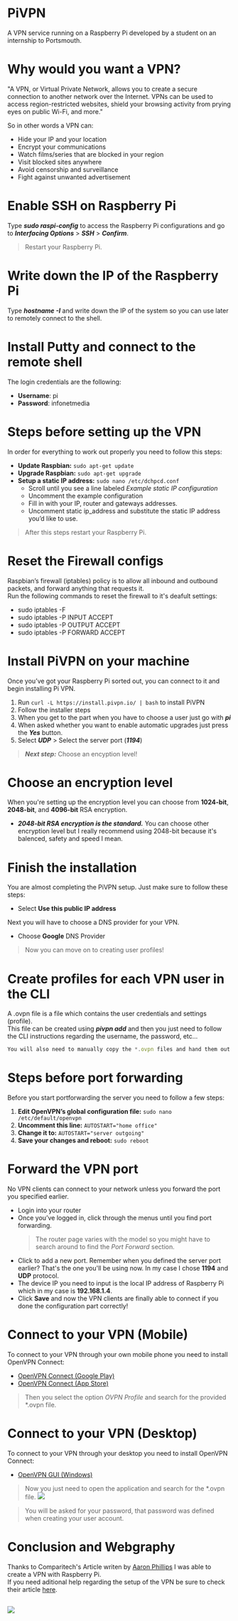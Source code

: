 # PiVPN
A VPN service running on a Raspberry Pi developed by a student on an internship to Portsmouth.

# Why would you want a VPN?
"A VPN, or Virtual Private Network, allows you to create a secure connection to another network over the Internet. VPNs can be used to access region-restricted websites, shield your browsing activity from prying eyes on public Wi-Fi, and more."

So in other words a VPN can:

* Hide your IP and your location
* Encrypt your communications
* Watch films/series that are blocked in your region
* Visit blocked sites anywhere
* Avoid censorship and surveillance
* Fight against unwanted advertisement

# Enable SSH on Raspberry Pi
Type __*sudo raspi-config*__ to access the Raspberry Pi configurations and go to __*Interfacing Options*__ > __*SSH*__ > __*Confirm*__.  
> Restart your Raspberry Pi.

# Write down the IP of the Raspberry Pi
Type __*hostname -I*__ and write down the IP of the system so you can use later to remotely connect to the shell.

# Install Putty and connect to the remote shell
The login credentials are the following:
* **Username**: pi
* **Password**: infonetmedia

# Steps before setting up the VPN
In order for everything to work out properly you need to follow this steps:
* **Update Raspbian:** `sudo apt-get update`
* **Upgrade Raspbian:** `sudo apt-get upgrade`
* **Setup a static IP address:** `sudo nano /etc/dchpcd.conf`
  * Scroll until you see a line labeled _Example static IP configuration_
  * Uncomment the example configuration
  * Fill in with your IP, router and gateways addresses.
  * Uncomment static ip_address and substitute the static IP address you’d like to use.
  
> After this steps restart your Raspberry Pi.

# Reset the Firewall configs
Raspbian’s firewall (iptables) policy is to allow all inbound and outbound packets, and forward anything that requests it.  
Run the following commands to reset the firewall to it's deafult settings:

* sudo iptables -F
* sudo iptables -P INPUT ACCEPT
* sudo iptables -P OUTPUT ACCEPT
* sudo iptables -P FORWARD ACCEPT

# Install PiVPN on your machine
Once you’ve got your Raspberry Pi sorted out, you can connect to it and begin installing Pi VPN.

1. Run `curl -L https://install.pivpn.io/ | bash` to install PiVPN
2. Follow the installer steps
3. When you get to the part when you have to choose a user just go with **_pi_**
4. When asked whether you want to enable automatic upgrades just press the _**Yes**_ button.
5. Select _**UDP**_ > Select the server port (_**1194**_)
   
> _**Next step:**_ Choose an encyption level!


# Choose an encryption level
When you're setting up the encryption level you can choose from __1024-bit__, __2048-bit__, and __4096-bit__ RSA encryption.

* ***2048-bit RSA encryption is the standard.*** You can choose other encryption level but I really recommend using 2048-bit because it's balenced, safety and speed I mean.

# Finish the installation
You are almost completing the PiVPN setup. Just make sure to follow these steps:
* Select **Use this public IP address**

Next you will have to choose a DNS provider for your VPN.
* Choose **Google** DNS Provider

> Now you can move on to creating user profiles!

# Create profiles for each VPN user in the CLI
A .ovpn file is a file which contains the user credentials and settings (profile).  
This file can be created using _**pivpn add**_ and then you just need to follow the CLI instructions regarding the username, the password, etc...
  
  
```javascript
You will also need to manually copy the *.ovpn files and hand them out to the users.
```

# Steps before port forwarding
Before you start portforwarding the server you need to follow a few steps:
1. **Edit OpenVPN’s global configuration file:** `sudo nano /etc/default/openvpn`
2. **Uncomment this line:** `AUTOSTART="home office"`
3. **Change it to:** `AUTOSTART="server outgoing"`
4. **Save your changes and reboot:** `sudo reboot`

# Forward the VPN port
No VPN clients can connect to your network unless you forward the port you specified earlier.  
* Login into your router
* Once you’ve logged in, click through the menus until you find port forwarding.
  > The router page varies with the model so you might have to search around to find the _Port Forward_ section.
* Click to add a new port. Remember when you defined the server port earlier? That's the one you'll be using now. In my case I chose **1194** and **UDP** protocol.
* The device IP you need to input is the local IP address of Raspberry Pi which in my case is **192.168.1.4**.
* Click **Save** and now the VPN clients are finally able to connect if you done the configuration part correctly! 

# Connect to your VPN (Mobile)
To connect to your VPN through your own mobile phone you need to install OpenVPN Connect:  
* [OpenVPN Connect (Google Play)](https://play.google.com/store/apps/details?id=net.openvpn.openvpn)  
* [OpenVPN Connect (App Store)](https://itunes.apple.com/us/app/openvpn-connect/id590379981)  


> Then you select the option *OVPN Profile* and search for the provided *.ovpn file.
# Connect to your VPN (Desktop)
To connect to your VPN through your desktop you need to install OpenVPN Connect:  
* [OpenVPN GUI (Windows)](https://openvpn.net/download-open-vpn)

> Now you just need to open the application and search for the *.ovpn file. 
![](https://cdn.comparitech.com/wp-content/uploads/2018/07/import.jpg)

> You will be asked for your password, that password was defined when creating your user account.

# Conclusion and Webgraphy
Thanks to Comparitech's Article writen by [Aaron Phillips](https://www.comparitech.com/author/aaron/) I was able to create a VPN with Raspberry Pi.  
If you need aditional help regarding the setup of the VPN be sure to check their article [here](https://www.comparitech.com/blog/vpn-privacy/raspberry-pi-vpn).
##
![](https://cdn.comparitech.com/wp-content/uploads/2018/07/How-to-turn-your-Raspberry-Pi-into-a-VPN-server-1.jpg)
